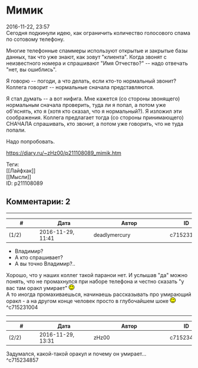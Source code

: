 Мимик
=====

  
2016-11-22, 23:57  
 Сегодня подкинули идею, как ограничить количество голосового спама по сотовому телефону.   
   
 Многие телефонные спаммеры используют открытые и закрытые базы данных, так что уже знают, как зовут "клиента". Когда звонят с неизвестного номера и спрашивают "Имя Отчество?" -- надо отвечать "нет, вы ошиблись".   
   
 Я говорю -- погоди, а что делать, если кто-то нормальный звонит? Коллега говорит -- нормальные сначала представляются.   
   
 Я стал думать -- а вот нифига. Мне кажется (со стороны звонящего) нормальным сначала проверить, туда ли я попал, а потом уже об'яснять, кто я (хотя кто сказал, что я нормальный?). Я изложил эти соображения. Коллега предлагает тогда (со стороны принимающего) СНАЧАЛА спрашивать, кто звонит, а потом уже говорить, что не туда попали.   
   
 Надо попробовать.   
  
<https://diary.ru/~zHz00/p211108089_mimik.htm>  
  
Теги:  
[[Лайфхак]]  
[[Мысли]]  
ID: p211108089  


Комментарии: 2
--------------

  


---



|         #         |              Дата              |                     Автор                     |           ID           |
| --- | --- | --- | --- |
| (1/2) | 2016-11-29, 11:41 | deadlymercury | c715231004 |

  
 - Владимир?   
 - А кто спрашивает?   
 - А вы точно Владимир?..   
   
 Хорошо, что у наших коллег такой паранои нет. И услышав "да" можно понять, что не промахнулся при наборе телефона и честно сказать "у вас там оракл умирает" ![:)](pics/3.gif)   
 А то иногда промахиваешься, начинаешь рассказывать про умирающий оракл - а на другом конце человек просто в глубочайшем шоке ![:)](pics/3.gif)   
 ^c715231004

---



|         #         |              Дата              |                     Автор                     |           ID           |
| --- | --- | --- | --- |
| (2/2) | 2016-11-29, 13:31 | zHz00 | c715234857 |

  
 Задумался, какой-такой оракул и почему он умирает...   
 ^c715234857
